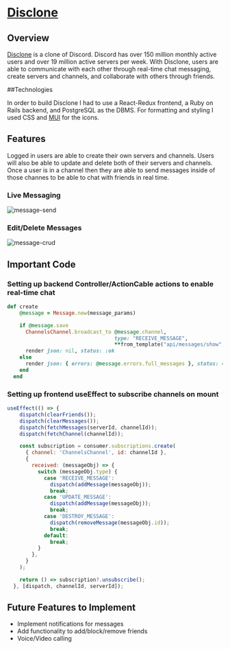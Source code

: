 # [Disclone](https://discable-k8cm.onrender.com)

## Overview
[Disclone](https://discable-k8cm.onrender.com) is a clone of Discord. Discord has over 150 million monthly active users and over 19 million active servers per week. With Disclone, users are able to communicate with each other through real-time chat messaging, create servers and channels, and collaborate with others through friends.

##Technologies

In order to build Disclone I had to use a React-Redux frontend, a Ruby on Rails backend, and PostgreSQL as the DBMS. For formatting and styling I used CSS and [MUI](https://mui.com) for the icons.

## Features

Logged in users are able to create their own servers and channels. Users will also be able to update and delete both of their servers and channels. Once a user is in a channel then they are able to send messages inside of those channes to be able to chat with friends in real time.

### Live Messaging
![message-send](https://user-images.githubusercontent.com/116383442/224832221-5d11364d-166a-444e-bb01-9804862a83ac.gif)

### Edit/Delete Messages
![message-crud](https://user-images.githubusercontent.com/116383442/224832059-9a39f051-b5b5-4cf6-bd67-98eee8d6dca1.gif)

## Important Code

### Setting up backend Controller/ActionCable actions to enable real-time chat
```ruby
def create
    @message = Message.new(message_params)

    if @message.save
      ChannelsChannel.broadcast_to @message.channel,
                                   type: "RECEIVE_MESSAGE",
                                   **from_template("api/messages/show", message: @message)
      render json: nil, status: :ok
    else
      render json: { errors: @message.errors.full_messages }, status: 422
    end
  end
```

### Setting up frontend useEffect to subscribe channels on mount
```javascript
useEffect(() => {
    dispatch(clearFriends());
    dispatch(clearMessages());
    dispatch(fetchMessages(serverId, channelId));
    dispatch(fetchChannel(channelId));

    const subscription = consumer.subscriptions.create(
      { channel: 'ChannelsChannel', id: channelId },
      {
        received: (messageObj) => {
          switch (messageObj.type) {
            case 'RECEIVE_MESSAGE':
              dispatch(addMessage(messageObj));
              break;
            case 'UPDATE_MESSAGE':
              dispatch(addMessage(messageObj));
              break;
            case 'DESTROY_MESSAGE':
              dispatch(removeMessage(messageObj.id));
              break;
            default:
              break;
          }
        },
      }
    );

    return () => subscription?.unsubscribe();
  }, [dispatch, channelId, serverId]);
```

## Future Features to Implement
+ Implement notifications for messages
+ Add functionality to add/block/remove friends
+ Voice/Video calling
